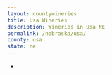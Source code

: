 ```yaml
---
layout: countywineries
title: Usa Wineries
description: Wineries in Usa NE
permalink: /nebraska/usa/
county: usa
state: ne
---
```

-

